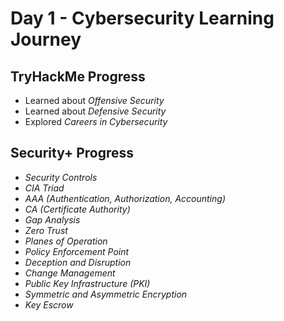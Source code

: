 # Day 1 - Cybersecurity Learning Journey

## TryHackMe Progress
- Learned about *Offensive Security*
- Learned about *Defensive Security*
- Explored *Careers in Cybersecurity*

## Security+ Progress
- *Security Controls*
- *CIA Triad*
- *AAA (Authentication, Authorization, Accounting)*
- *CA (Certificate Authority)*
- *Gap Analysis*
- *Zero Trust*
- *Planes of Operation*
- *Policy Enforcement Point*
- *Deception and Disruption*
- *Change Management*
- *Public Key Infrastructure (PKI)*
- *Symmetric and Asymmetric Encryption*
- *Key Escrow*